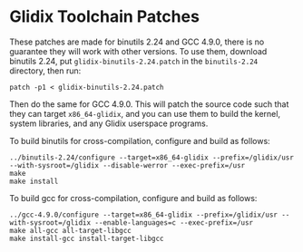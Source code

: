 Glidix Toolchain Patches
========================

These patches are made for binutils 2.24 and GCC 4.9.0, there is no guarantee they will work with other versions. To use them, download binutils 2.24, put `glidix-binutils-2.24.patch` in the `binutils-2.24` directory, then run:

`patch -p1 < glidix-binutils-2.24.patch`

Then do the same for GCC 4.9.0. This will patch the source code such that they can target `x86_64-glidix`, and you can use them to build the kernel, system libraries, and any Glidix userspace programs.

To build binutils for cross-compilation, configure and build as follows:

`../binutils-2.24/configure --target=x86_64-glidix --prefix=/glidix/usr --with-sysroot=/glidix --disable-werror --exec-prefix=/usr`  
`make`  
`make install`

To build gcc for cross-compilation, configure and build as follows:

`../gcc-4.9.0/configure --target=x86_64-glidix --prefix=/glidix/usr --with-sysroot=/glidix --enable-languages=c --exec-prefix=/usr`  
`make all-gcc all-target-libgcc`  
`make install-gcc install-target-libgcc`
